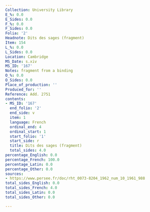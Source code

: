 ```yaml
---
Collection: University Library
E_%: 0.0
E_Sides: 0.0
F_%: 0.0
F_Sides: 0.0
Folia: '2'
Headnote: Dits des sages (fragment)
Item: 154
L_%: 0.0
L_Sides: 0.0
Location: Cambridge
MS_Date: s.xiv
MS_ID: '167'
Notes: fragment from a binding
O_%: 0.0
O_Sides: 0.0
Place_of_production: ''
Produced_for: ''
Reference: Add. 2751
contents:
- MS_ID: '167'
  end_folio: '2'
  end_side: v
  item: 1
  language: French
  ordinal_end: 4
  ordinal_start: 1
  start_folio: '1'
  start_side: r
  title: Dits des sages (fragment)
  total_sides: 4.0
percentage_English: 0.0
percentage_French: 100.0
percentage_Latin: 0.0
percentage_Other: 0.0
sources:
- https://www.persee.fr/doc/rht_0073-8204_1962_num_10_1961_988
total_sides_English: 0.0
total_sides_French: 4.0
total_sides_Latin: 0.0
total_sides_Other: 0.0

---
```

